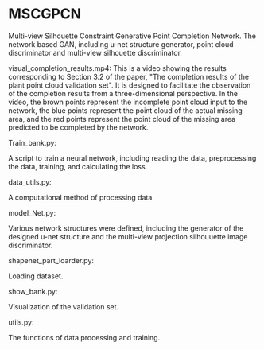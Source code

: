 # MSCGPCN
Multi-view Silhouette Constraint Generative Point Completion Network. The network based GAN, including u-net structure generator, point cloud discriminator and multi-view silhouette discriminator.

visual_completion_results.mp4:
  This is a video showing the results corresponding to Section 3.2 of the paper, "The completion results of the plant point cloud validation set".
  It is designed to facilitate the observation of the completion results from a three-dimensional perspective.
  In the video, the brown points represent the incomplete point cloud input to the network, 
      the blue points represent the point cloud of the actual missing area, 
      and the red points represent the point cloud of the missing area predicted to be completed by the network.

Train_bank.py:

  A script to train a neural network, including reading the data, preprocessing the data, training, and calculating the loss.

data_utils.py:

  A computational method of processing data.

model_Net.py:

  Various network structures were defined, including the generator of the designed u-net structure and the multi-view projection silhouuette image discriminator.

shapenet_part_loarder.py:

  Loading dataset.

show_bank.py:

  Visualization of the validation set.

utils.py:

  The functions of data processing and training.
